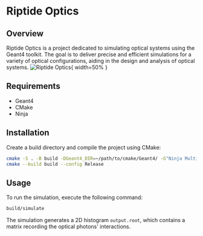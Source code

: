 # Riptide Optics

## Overview
Riptide Optics is a project dedicated to simulating optical systems using the Geant4 toolkit. The goal is to deliver precise and efficient simulations for a variety of optical configurations, aiding in the design and analysis of optical systems.
![Riptide Optics](images/riptide_optics.png){ width=50% }

## Requirements
- Geant4
- CMake
- Ninja

## Installation
Create a build directory and compile the project using CMake:
```sh
cmake -S . -B build -DGeant4_DIR=~/path/to/cmake/Geant4/ -G"Ninja Multi-Config"
cmake --build build --config Release
```

## Usage
To run the simulation, execute the following command:
```sh
build/simulate
```

The simulation generates a 2D histogram `output.root`, which contains a matrix recording the optical photons' interactions.

